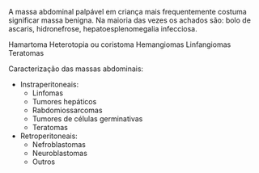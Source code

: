 



A massa abdominal palpável em criança mais frequentemente costuma significar massa  benigna. Na maioria das vezes os achados são: bolo de ascaris, hidronefrose, hepatoesplenomegalia infecciosa.

Hamartoma
Heterotopia ou coristoma
Hemangiomas
Linfangiomas
Teratomas


Caracterização das massas abdominais:

* Instraperitoneais:
  * Linfomas
  * Tumores hepáticos
  * Rabdomiossarcomas
  * Tumores de células germinativas
  * Teratomas
* Retroperitoneais:
  * Nefroblastomas
  * Neuroblastomas
  * Outros
